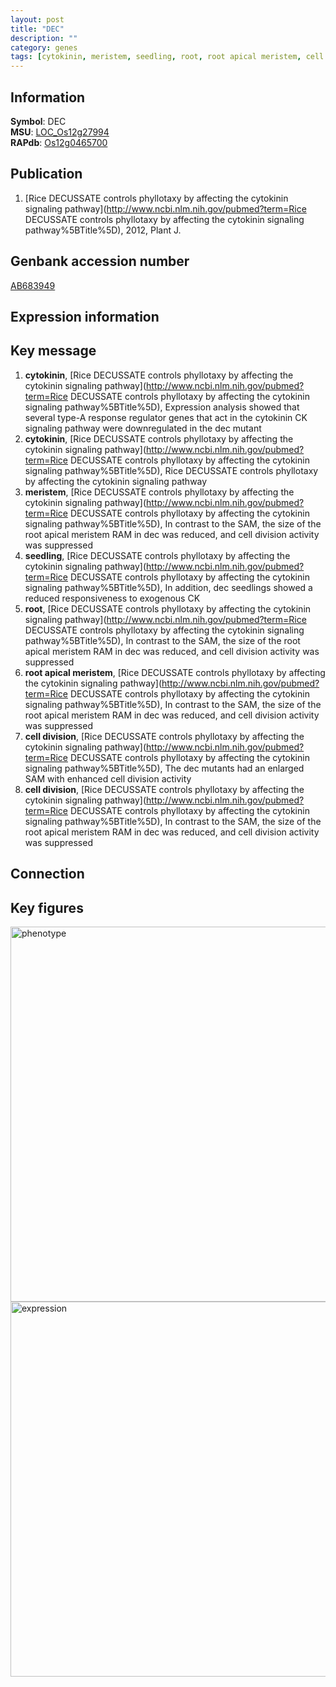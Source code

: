 ```yaml
---
layout: post
title: "DEC"
description: ""
category: genes
tags: [cytokinin, meristem, seedling, root, root apical meristem, cell division]
---
```


## Information
__Symbol__: DEC  
__MSU__: [LOC_Os12g27994](http://rice.plantbiology.msu.edu/cgi-bin/ORF_infopage.cgi?orf=LOC_Os12g27994)  
__RAPdb__: [Os12g0465700](http://rapdb.dna.affrc.go.jp/viewer/gbrowse_details/irgsp1?name=Os12g0465700)  

## Publication
1. [Rice DECUSSATE controls phyllotaxy by affecting the cytokinin signaling pathway](http://www.ncbi.nlm.nih.gov/pubmed?term=Rice DECUSSATE controls phyllotaxy by affecting the cytokinin signaling pathway%5BTitle%5D), 2012, Plant J.

## Genbank accession number
[AB683949](http://www.ncbi.nlm.nih.gov/nuccore/AB683949)  

## Expression information

## Key message
1. __cytokinin__, [Rice DECUSSATE controls phyllotaxy by affecting the cytokinin signaling pathway](http://www.ncbi.nlm.nih.gov/pubmed?term=Rice DECUSSATE controls phyllotaxy by affecting the cytokinin signaling pathway%5BTitle%5D),  Expression analysis showed that several type-A response regulator genes that act in the cytokinin CK signaling pathway were downregulated in the dec mutant
2. __cytokinin__, [Rice DECUSSATE controls phyllotaxy by affecting the cytokinin signaling pathway](http://www.ncbi.nlm.nih.gov/pubmed?term=Rice DECUSSATE controls phyllotaxy by affecting the cytokinin signaling pathway%5BTitle%5D), Rice DECUSSATE controls phyllotaxy by affecting the cytokinin signaling pathway
3. __meristem__, [Rice DECUSSATE controls phyllotaxy by affecting the cytokinin signaling pathway](http://www.ncbi.nlm.nih.gov/pubmed?term=Rice DECUSSATE controls phyllotaxy by affecting the cytokinin signaling pathway%5BTitle%5D),  In contrast to the SAM, the size of the root apical meristem RAM in dec was reduced, and cell division activity was suppressed
4. __seedling__, [Rice DECUSSATE controls phyllotaxy by affecting the cytokinin signaling pathway](http://www.ncbi.nlm.nih.gov/pubmed?term=Rice DECUSSATE controls phyllotaxy by affecting the cytokinin signaling pathway%5BTitle%5D),  In addition, dec seedlings showed a reduced responsiveness to exogenous CK
5. __root__, [Rice DECUSSATE controls phyllotaxy by affecting the cytokinin signaling pathway](http://www.ncbi.nlm.nih.gov/pubmed?term=Rice DECUSSATE controls phyllotaxy by affecting the cytokinin signaling pathway%5BTitle%5D),  In contrast to the SAM, the size of the root apical meristem RAM in dec was reduced, and cell division activity was suppressed
6. __root apical meristem__, [Rice DECUSSATE controls phyllotaxy by affecting the cytokinin signaling pathway](http://www.ncbi.nlm.nih.gov/pubmed?term=Rice DECUSSATE controls phyllotaxy by affecting the cytokinin signaling pathway%5BTitle%5D),  In contrast to the SAM, the size of the root apical meristem RAM in dec was reduced, and cell division activity was suppressed
7. __cell division__, [Rice DECUSSATE controls phyllotaxy by affecting the cytokinin signaling pathway](http://www.ncbi.nlm.nih.gov/pubmed?term=Rice DECUSSATE controls phyllotaxy by affecting the cytokinin signaling pathway%5BTitle%5D),  The dec mutants had an enlarged SAM with enhanced cell division activity
8. __cell division__, [Rice DECUSSATE controls phyllotaxy by affecting the cytokinin signaling pathway](http://www.ncbi.nlm.nih.gov/pubmed?term=Rice DECUSSATE controls phyllotaxy by affecting the cytokinin signaling pathway%5BTitle%5D),  In contrast to the SAM, the size of the root apical meristem RAM in dec was reduced, and cell division activity was suppressed

## Connection

## Key figures
<img src="http://ricencode.github.io/images/DEC.pheno.png" alt="phenotype"  style="width: 600px;"/>

<img src="http://ricencode.github.io/images/DEC.exp.png" alt="expression"  style="width: 600px;"/>


